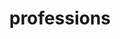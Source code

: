 ---
title: professions
cascade:
    params:
        categories: professions
        layout: 'professions'
    target:
        kind: page
---